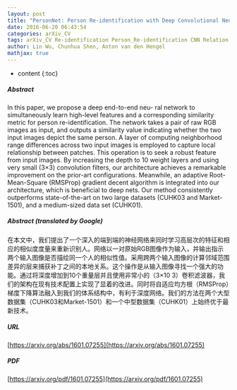 ```yaml
---
layout: post
title: "PersonNet: Person Re-identification with Deep Convolutional Neural Networks"
date: 2016-06-20 06:43:54
categories: arXiv_CV
tags: arXiv_CV Re-identification Person_Re-identification CNN Relation
author: Lin Wu, Chunhua Shen, Anton van den Hengel
mathjax: true
---
```


* content
{:toc}

##### Abstract
In this paper, we propose a deep end-to-end neu- ral network to simultaneously learn high-level features and a corresponding similarity metric for person re-identification. The network takes a pair of raw RGB images as input, and outputs a similarity value indicating whether the two input images depict the same person. A layer of computing neighborhood range differences across two input images is employed to capture local relationship between patches. This operation is to seek a robust feature from input images. By increasing the depth to 10 weight layers and using very small (3$\times$3) convolution filters, our architecture achieves a remarkable improvement on the prior-art configurations. Meanwhile, an adaptive Root- Mean-Square (RMSProp) gradient decent algorithm is integrated into our architecture, which is beneficial to deep nets. Our method consistently outperforms state-of-the-art on two large datasets (CUHK03 and Market-1501), and a medium-sized data set (CUHK01).

##### Abstract (translated by Google)
在本文中，我们提出了一个深入的端到端的神经网络来同时学习高层次的特征和相应的相似度度量来重新识别人。网络以一对原始RGB图像作为输入，并输出指示两个输入图像是否描绘同一个人的相似性值。采用跨两个输入图像的计算邻域范围差异的层来捕获补丁之间的本地关系。这个操作是从输入图像寻找一个强大的功能。通过将深度增加到10个重量层并且使用非常小的（3×10 3）卷积滤波器，我们的架构在现有技术配置上实现了显着的改进。同时将自适应均方根（RMSProp）梯度下降算法融入到我们的体系结构中，有利于深度网络。我们的方法在两个大型数据集（CUHK03和Market-1501）和一个中型数据集（CUHK01）上始终优于最新技术。

##### URL
[https://arxiv.org/abs/1601.07255](https://arxiv.org/abs/1601.07255)

##### PDF
[https://arxiv.org/pdf/1601.07255](https://arxiv.org/pdf/1601.07255)

